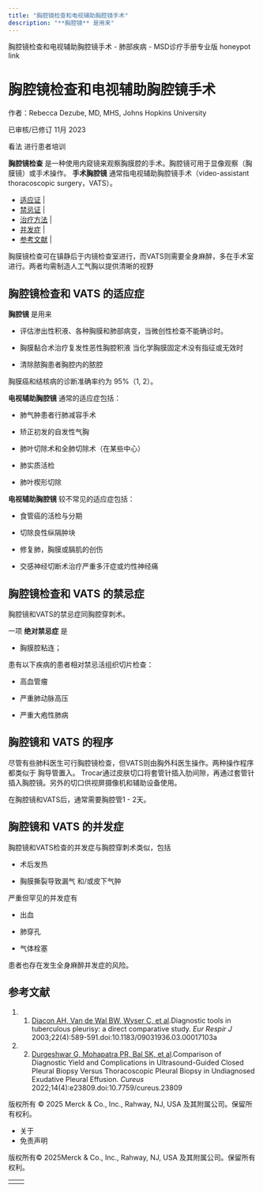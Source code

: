 ```yaml
---
title: "胸腔镜检查和电视辅助胸腔镜手术"
description: "**胸腔镜** 是用来"
---
```


﻿胸腔镜检查和电视辅助胸腔镜手术 \- 肺部疾病 \- MSD诊疗手册专业版 honeypot link

# 胸腔镜检查和电视辅助胸腔镜手术

作者：Rebecca Dezube, MD, MHS, Johns Hopkins University

已审核/已修订 11月 2023

看法 进行患者培训

**胸腔镜检查** 是一种使用内窥镜来观察胸膜腔的手术。胸腔镜可用于显像观察（胸膜镜）或手术操作。 **手术胸腔镜** 通常指电视辅助胸腔镜手术（video-assistant thoracoscopic surgery，VATS）。

- [适应证](#适应证_v43765222_zh) \|
- [禁忌证](#禁忌证_v43765255_zh) \|
- [治疗方法](#治疗方法_v43765264_zh) \|
- [并发症](#并发症_v43765269_zh) \|
- [参考文献](#参考文献_v86627065_zh) \|

胸膜镜检查可在镇静后于内镜检查室进行，而VATS则需要全身麻醉，多在手术室进行。两者均需制造人工气胸以提供清晰的视野

## 胸腔镜检查和 VATS 的适应症

**胸腔镜** 是用来

- 评估渗出性积液、各种胸膜和肺部病变，当微创性检查不能确诊时。

- 胸膜黏合术治疗复发性恶性胸腔积液 当化学胸膜固定术没有指征或无效时

- 清除脓胸患者胸腔内的脓腔


胸膜癌和结核病的诊断准确率约为 95%（1, 2）。

**电视辅助胸腔镜** 通常的适应症包括：

- 肺气肿患者行肺减容手术

- 矫正初发的自发性气胸

- 肺叶切除术和全肺切除术（在某些中心）

- 肺实质活检

- 肺叶楔形切除


**电视辅助胸腔镜** 较不常见的适应症包括：

- 食管癌的活检与分期

- 切除良性纵隔肿块

- 修复肺，胸膜或膈肌的创伤

- 交感神经切断术治疗严重多汗症或灼性神经痛


## 胸腔镜检查和 VATS 的禁忌症

胸腔镜和VATS的禁忌症同胸腔穿刺术。

一项 **绝对禁忌症** 是

- 胸膜腔粘连；


患有以下疾病的患者相对禁忌活组织切片检查：

- 高血管瘤

- 严重肺动脉高压

- 严重大疱性肺病


## 胸腔镜和 VATS 的程序

尽管有些肺科医生可行胸腔镜检查，但VATS则由胸外科医生操作。两种操作程序都类似于 胸导管置入。 Trocar通过皮肤切口将套管针插入肋间隙，再通过套管针插入胸腔镜。另外的切口供视屏摄像机和辅助设备使用。

在胸腔镜和VATS后，通常需要胸腔管1 - 2天。

## 胸腔镜和 VATS 的并发症

胸腔镜和VATS检查的并发症与胸腔穿刺术类似，包括

- 术后发热

- 胸膜撕裂导致漏气 和/或皮下气肿


严重但罕见的并发症有

- 出血

- 肺穿孔

- 气体栓塞


患者也存在发生全身麻醉并发症的风险。

## 参考文献

1. 1. [Diacon AH, Van de Wal BW, Wyser C, et al](https://pubmed.ncbi.nlm.nih.gov/14582908/).Diagnostic tools in tuberculous pleurisy: a direct comparative study. _Eur Respir J_ 2003;22(4):589-591.doi:10.1183/09031936.03.00017103a

2. 2. [Durgeshwar G, Mohapatra PR, Bal SK, et al](https://pubmed.ncbi.nlm.nih.gov/35518519/).Comparison of Diagnostic Yield and Complications in Ultrasound-Guided Closed Pleural Biopsy Versus Thoracoscopic Pleural Biopsy in Undiagnosed Exudative Pleural Effusion. _Cureus_ 2022;14(4):e23809.doi:10.7759/cureus.23809




版权所有 © 2025
Merck & Co., Inc., Rahway, NJ, USA 及其附属公司。保留所有权利。

- 关于
- 免责声明

版权所有© 2025Merck & Co., Inc., Rahway, NJ, USA 及其附属公司。保留所有权利。

|     |     |
| --- | --- |
|  |  |